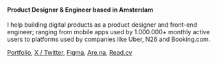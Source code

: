 #### Product Designer & Engineer based in Amsterdam

I help building digital products as a product designer and front-end engineer; ranging from mobile apps used by 1.000.000+ monthly active users to platforms used by companies like Uber, N26 and Booking.com.

[Portfolio](https://lorenzodelijser.com), [X / Twitter](https://x.com/lorenzodelijser), [Figma](https://www.figma.com/@lorenzo), [Are.na](https://www.are.na/lorenzo-de-lijser/channels), [Read.cv](https://read.cv/lorenzo)
